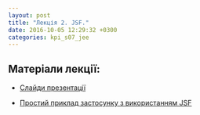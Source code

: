 ```yaml
---
layout: post
title: "Лекція 2. JSF."
date: 2016-10-05 12:29:32 +0300
categories: kpi_s07_jee
---
```


## Матеріали лекції:

 - [Слайди презентації](https://vk.com/doc135321152_438074235?hash=0b93d16ab725dc4593&dl=98527b9d15bb987d89)

 - [Простий приклад застосунку з використанням JSF]()